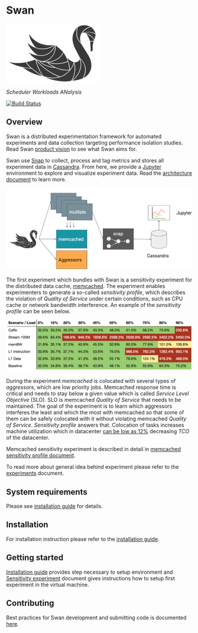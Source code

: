 # Swan

![Swan diagram](docs/swan-logo.png)

_Scheduler Workloads ANalysis_

[![Build Status](https://travis-ci.com/intelsdi-x/swan.svg?token=EuvqyXrzZzZgasmsv6hn&branch=master)](https://travis-ci.com/intelsdi-x/swan)

## Overview
Swan is a distributed experimentation framework for automated experiments and data collection targeting performance isolation studies. Read Swan [product vision](docs/vision.md) to see what Swan aims for.

Swan use [Snap](https://github.com/intelsdi-x/snap) to collect, process and tag metrics and stores all experiment data in [Cassandra](http://cassandra.apache.org/).
From here, we provide a [Jupyter](http://jupyter.org/) environment to explore and visualize experiment data. Read the [architecture document](docs/architecture.md) to learn more.

![Swan architecture](docs/swan.png)

The first experiment which bundles with Swan is a sensitivity experiment for the distributed
data cache, [memcached](https://memcached.org/). The experiment enables experimenters to generate
a so-called _sensitivity profile_, which describes the violation of _Quality of Service_ under certain conditions, such as CPU cache or network bandwidth interference. An example of the _sensitivity profile_ can be seen below.

![Sensitivity profile](docs/sensitivity-profile.png)

During the experiment *memcached* is colocated with several types of _aggressors_, which are low priority jobs. Memcached response time is critical and needs to stay below a given value which is called _Service Level Objective_ (SLO). SLO is memcached _Quality of Service_ that needs to be maintained. The goal of the experiment is to learn which aggressors interferes the least and which the most with memcached so that some of them can be safely colocated with it without violating memcached _Quality of Service_. _Sensitivity profile_ answers that. Colocation of tasks increases machine utilization which in datacenter [can be low as 12%](https://www.nrdc.org/sites/default/files/data-center-efficiency-assessment-IP.pdf) decreasing _TCO_ of the datacenter. 

Memcached sensitivity experiment is described in detail in [memcached sensitivity profile document](experiments/memcached-sensitivity-profile/README.md).

To read more about general idea behind experiment please refer to the [experiments](docs/experiments.md) document.

## System requirements

Please see [installation guide](docs/install.md#prerequisites) for details.


## Installation

For installation instruction please refer to the [installation guide](docs/install.md).


## Getting started

[Installation guide](docs/install.md) provides step necessary to setup environment and [Sensitivity experiment](experiments/memcached-sensitivity-profile/README.md) document gives instructions how to setup first experiment in the virtual machine.


## Contributing

Best practices for Swan development and submitting code is documented [here](docs/development.md).

